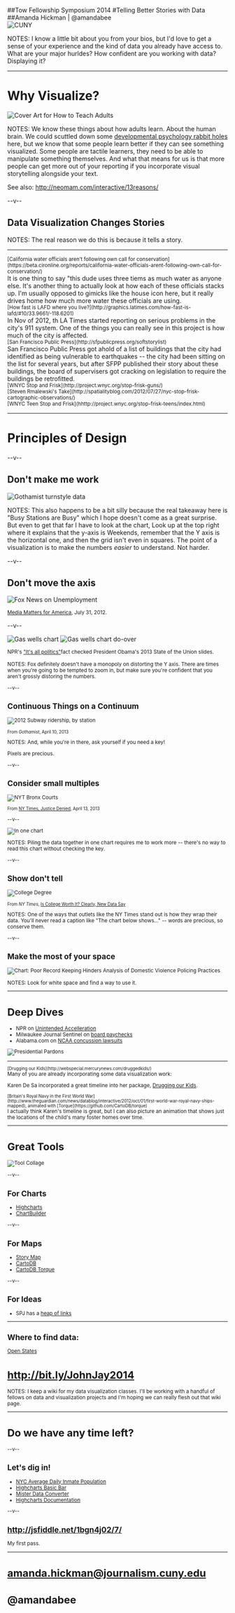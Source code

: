 
##Tow Fellowship Symposium 2014
#Telling Better Stories with Data
##Amanda Hickman | @amandabee  
  ![CUNY](/talks/utilities/cuny_square_RGB_orange.jpg "CUNY Graduate School of Journalism")
  
NOTES:
I know a little bit about you from your bios, but I'd love to get a sense of your experience and the kind of data you already have access to.  What are your major hurldes?  How confident are you working with data? Displaying it? 

-----
# Why Visualize?

![Cover Art for How to Teach Adults](imgs/how_to_teach_adults-sm.png "How to Teach Adults")

NOTES:
We know these things about how adults learn. About the human brain. We could scuttled down some [developmental psychology rabbit holes](http://en.wikipedia.org/wiki/Learning_styles#Fleming.27s_VAK.2FVARK_model) 
  here, but we know that some people learn better if they can see something visualized. Some people are tactile learners, they need to be able to manipulate something themselves. And what that means for us is that more people can get more out of your reporting if you incorporate visual storytelling alongside your text.

See also: <http://neomam.com/interactive/13reasons/>

--v--

## Data Visualization Changes Stories

NOTES: The real reason we do this is because it tells a story. 

-----
<section data-background="imgs/CIR_guzzles.png">
    <small class="caption">[California water officials aren’t following own call for conservation](https://beta.cironline.org/reports/california-water-officials-arent-following-own-call-for-conservation/)</small>
    <aside class="notes">It is one thing to say "this dude uses three tiems as much water as anyone else. It's another thing to actually look at how each of these officials stacks up. I'm usually opposed to gimicks like the house icon here, but it really drives home how much more water these officials are using. </aside>

</section>
<section data-background="/talks/Dodge2014/latimes.png">
    <small class="caption">[How fast is LAFD where you live?](http://graphics.latimes.com/how-fast-is-lafd/#10/33.9661/-118.6201)</small>
    <aside class="notes">In Nov of 2012, th LA Times started reporting on serious problems in the city's 911 system. One of the things you can really see in this project is how much of the city is affected. </aside>
</section>

<section data-background="/talks/Dodge2014/sfpp_quake.png">
  <small class="caption">[San Francisco Public Press](http://sfpublicpress.org/softstorylist)</small>
  <aside class="notes">San Francisco Public Press got ahold of a list of buildings that the city had identified as being vulnerable to earthquakes -- the city had been sitting on the list for several years, but after SFPP published their story about these buildings, the board of supervisers got cracking on legislation to require the buildings be retrofitted. </aside>
</section>

<section data-background="imgs/slide26.png">
    <small class="caption">[WNYC Stop and Frisk](http://project.wnyc.org/stop-frisk-guns/)</small>
</section>

<section data-background="imgs/slide27.png">
    <small class="caption">[Steven Rmalewski's Take](http://spatialityblog.com/2012/07/27/nyc-stop-frisk-cartographic-observations/)</small>
</section>

<section data-background="imgs/slide28.png">
    <small class="caption">[WNYC Teen Stop and Frisk](hhttp://project.wnyc.org/stop-frisk-teens/index.html)</small>
</section>

-----

# Principles of Design

--v--
## Don't make me work
![Gothamist turnstyle data](/talks/aug092013/slide10.png)

NOTES: 
This also happens to be a bit silly because the real takeaway here is "Busy Stations are Busy" which I hope doesn't come as a great surprise. But even to get that far I have to look at the chart, Look up at the top right where it explains that the y-axis is Weekends, remember that the Y axis is the horizontal one, and then the grid isn't even in squares. The point of a visualization is to make the numbers *easier* to understand. Not harder.

--v--
## Don't move the axis

![Fox News on Unemployment](imgs/y-axis_fox.png)

<small>[Media Matters for America](http://mediamatters.org/blog/2012/07/31/dishonest-fox-chart-bush-tax-cut-edition/189046), July 31, 2012.</small>

--v--

![Gas wells chart](/talks/aug092013/obama_gas1.jpg) ![Gas wells chart do-over](/talks/aug092013/obama_gas2.png)

<small>NPR's ["It's all politics"](http://www.npr.org/blogs/itsallpolitics/2013/02/13/171935151/chart-check-did-obama-s-graphics-enhance-his-big-speech)fact checked President Obama's 2013 State of the Union slides.

NOTES: Fox definitely doesn't have a monopoly on distorting the Y axis. There are times when you're going to be tempted to zoom in, but make sure you're confident that you aren't grossly distoring the numbers. 

--v--
## Continuous Things on a Continuum

![2012 Subway ridership, by station](imgs/not_continuous.png "Not continuous")

<small>From *Gothamist*, April 10, 2013</small>

NOTES:
And, while you're in there, ask yourself if you need a key!

Pixels are precious. 

--v--
## Consider small multiples

![NYT Bronx Courts](imgs/nyt_bronx_felony.png)

<small>From [NY Times, Justice Denied](http://www.nytimes.com/2013/04/14/nyregion/justice-denied-bronx-court-system-mired-in-delays.html), April 13, 2013</small>


--v--

![In one chart](imgs/small_multiples_alt.gif)

NOTES:
Piling the data together in one chart requires me to work more -- there's no way to read this chart without checking the key.


--v--

## Show don't tell
![College Degree](imgs/upshot_on_college.png)

<small>From *NY Times*, [Is College Worth It? Clearly, New Data Say](http://www.nytimes.com/2014/05/27/upshot/is-college-worth-it-clearly-new-data-say.html)</small>

NOTES: 
One of the ways that outlets like the NY Times stand out is how they wrap their data. You'll never read a caption like "The chart below shows..." -- words are precious, so conserve them. 

--v--
## Make the most of your space

![Chart: Poor Record Keeping Hinders Analysis of Domestic Violence Policing Practices](imgs/SFPP_poor_record.jpg)

NOTES:
Look for white space and find a way to use it. 

-----

# Deep Dives

+ NPR on [Unintended Accelleration](http://www.npr.org/templates/story/story.php?storyId=124276771)
+ Milwaukee Journal Sentinel on [board paychecks](http://www.jsonline.com/watchdog/watchdogreports/97242609.html)
+ Alabama.com on [NCAA concussion lawsuits](http://www.al.com/sports/index.ssf/2014/02/whos_suing_the_ncaa_alcom_data.html)

![Presidential Pardons](imgs/deep_dives.png)

-----

<section data-background="imgs/drugging_kids.png">
    <small class="caption">[Drugging our Kids](http://webspecial.mercurynews.com/druggedkids/)</small>
    <aside class="notes">Many of you are already incorporating some data visualization work:

Karen De Sa incorporated a great timeline into her package, [Drugging our Kids](http://webspecial.mercurynews.com/druggedkids). </aside>
</section>


<section data-background="imgs/torque.png">
    <small class="caption">[Britain's Royal Navy in the First World War](http://www.theguardian.com/news/datablog/interactive/2012/oct/01/first-world-war-royal-navy-ships-mapped), animated with [Torque](https://github.com/CartoDB/torque)</small>
    <aside class="notes">I actually think Karen's timeline is great, but I can also picture an animation that shows just the locations of the child's many foster homes over time.</aside>
</section>

-----

# Great Tools
![Tool Collage](imgs/tool_collage.png)


--v--
## For Charts

+ [Highcharts](http://www.highcharts.com/)
+ [ChartBuilder](http://quartz.github.io/Chartbuilder/)

--v-- 

## For Maps

+ [Story Map](http://storymap.knightlab.com/)
+ [CartoDB](cartodb.com)
+ [CartoDB Torque]()

--v--

## For Ideas

+ SPJ has a [heap of links](http://journaliststoolbox.org/archive/2014/09/online-journalism.html)

-----
## Where to find data:

[Open States](http://sunlightfoundation.com/policy/opendatamap/)

# <http://bit.ly/JohnJay2014>

NOTES: 
I keep a wiki for my data visualization classes. I'll be working with a handful of fellows on data and visualization projects and I'm hoping we can really flesh out that wiki page. 

-----
# Do we have any time left?

--v--

## Let's dig in!

+ [NYC Average Daily Inmate Population](https://data.cityofnewyork.us/Public-Safety/Average-Daily-Inmate-Population/26ze-s5bx)
+ [Highcharts Basic Bar](http://www.highcharts.com/demo/bar-basic)
+ [Mister Data Converter](https://shancarter.github.io/mr-data-converter/)
+ [Highcharts Documentation](http://api.highcharts.com/highcharts)

--v--

## <http://jsfiddle.net/1bgn4j02/7/> 

My first pass.


-----

# amanda.hickman@journalism.cuny.edu
# @amandabee
